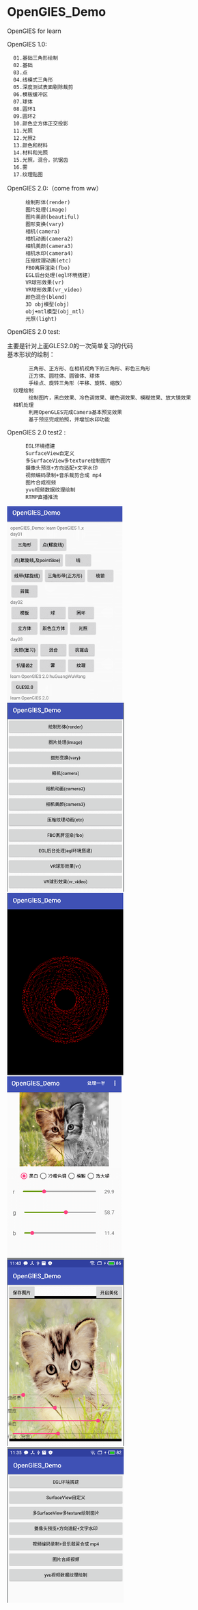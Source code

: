 # OpenGlES_Demo
OpenGlES for learn<br>

  OpenGlES 1.0:<br>
  
      01.基础三角形绘制
      02.基础
      03.点
      04.线模式三角形
      05.深度测试表面剔除裁剪
      06.模板缓冲区
      07.球体
      08.圆环1
      09.圆环2
      10.颜色立方体正交投影
      11.光照
      12.光照2
      13.颜色和材料
      14.材料和光照
      15.光照，混合，抗锯齿
      16.雾
      17.纹理贴图
      
  OpenGlES 2.0:（come from ww）<br>
  
          绘制形体(render)
          图片处理(image)
          图片美颜(beautiful)
          图形变换(vary)
          相机(camera)
          相机动画(camera2)
          相机美颜(camera3)
          相机水印(camera4)
          压缩纹理动画(etc)
          FBO离屏渲染(fbo)
          EGL后台处理(egl环境搭建)
          VR球形效果(vr)
          VR球形效果(vr_video)
          颜色混合(blend)
          3D obj模型(obj)
          obj+mtl模型(obj_mtl)
          光照(light)
  OpenGlES 2.0 test:<br>
  
  主要是针对上面GLES2.0的一次简单复习的代码<br>
  基本形状的绘制：<br>
      
           三角形、正方形、在相机视角下的三角形、彩色三角形
           正方体、圆柱体、圆锥体、球体
           手绘点、旋转三角形（平移、旋转、缩放） 
      纹理绘制
           绘制图片，黑白效果、冷色调效果、暖色调效果、模糊效果、放大镜效果
      相机处理
           利用OpenGLES完成Camera基本预览效果
           基于预览完成拍照，并增加水印功能
   OpenGlES 2.0 test2 :<br>
   
          EGL环境搭建
          SurfaceView自定义
          多SurfaceView多texture绘制图片
          摄像头预览+方向适配+文字水印
          视频编码录制+音乐裁剪合成 mp4
          图片合成视频
          yvu视频数据纹理绘制
          RTMP直播推流

   ![](./pic/20181206105251.png)
   ![](./pic/20181206105332.png)
   ![](./pic/20181206105348.png)
   ![](./pic/20181206105402.png)
   ![](./pic/20190110114335.png)
   ![](./pic/20190110113605.png)
